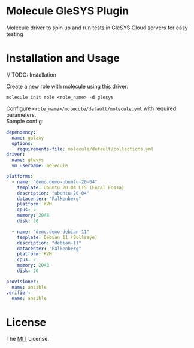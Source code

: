 # Molecule GleSYS Plugin

Molecule driver to spin up and run tests in GleSYS Cloud servers for easy testing

# Installation and Usage

// TODO: Installation


Create a new role with molecule using this driver:

```
molecule init role <role_name> -d glesys
```

Configure `<role_name>/molecule/default/molecule.yml` with required parameters.  
Sample config:

```yaml
dependency:
  name: galaxy
  options:
    requirements-file: molecule/default/collections.yml
driver:
  name: glesys
  vm_username: molecule

platforms:
  - name: "demo.demo-ubuntu-20-04"
    template: Ubuntu 20.04 LTS (Focal Fossa)
    description: "ubuntu-20-04"
    datacenter: "Falkenberg"
    platform: KVM
    cpus: 2
    memory: 2048
    disk: 20

  - name: "demo.demo-debian-11"
    template: Debian 11 (Bullseye)
    description: "debian-11"
    datacenter: "Falkenberg"
    platform: KVM
    cpus: 2
    memory: 2048
    disk: 20

provisioner:
  name: ansible
verifier:
  name: ansible
```

# License

The [MIT](LICENSE) License.
